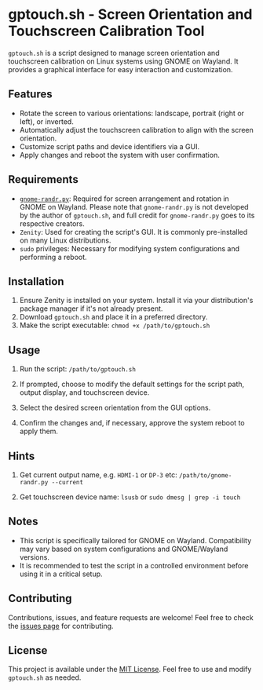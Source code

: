 # gptouch.sh - Screen Orientation and Touchscreen Calibration Tool

`gptouch.sh` is a script designed to manage screen orientation and touchscreen calibration on Linux systems using GNOME on Wayland. It provides a graphical interface for easy interaction and customization.

## Features

- Rotate the screen to various orientations: landscape, portrait (right or left), or inverted.
- Automatically adjust the touchscreen calibration to align with the screen orientation.
- Customize script paths and device identifiers via a GUI.
- Apply changes and reboot the system with user confirmation.

## Requirements

- [`gnome-randr.py`](https://github.com/fraz0815/gnome-randr/blob/master/gnome-randr.py): Required for screen arrangement and rotation in GNOME on Wayland. Please note that `gnome-randr.py` is not developed by the author of `gptouch.sh`, and full credit for `gnome-randr.py` goes to its respective creators.
- `Zenity`: Used for creating the script's GUI. It is commonly pre-installed on many Linux distributions.
- `sudo` privileges: Necessary for modifying system configurations and performing a reboot.

## Installation

1. Ensure Zenity is installed on your system. Install it via your distribution's package manager if it's not already present.
2. Download `gptouch.sh` and place it in a preferred directory.
3. Make the script executable:
`chmod +x /path/to/gptouch.sh`

## Usage

1. Run the script:
`/path/to/gptouch.sh`

2. If prompted, choose to modify the default settings for the script path, output display, and touchscreen device.
3. Select the desired screen orientation from the GUI options.
4. Confirm the changes and, if necessary, approve the system reboot to apply them.

## Hints

1. Get current output name, e.g. `HDMI-1` or `DP-3` etc:
`/path/to/gnome-randr.py --current`

3. Get touchscreen device name:
`lsusb`
or 
`sudo dmesg | grep -i touch`

## Notes

- This script is specifically tailored for GNOME on Wayland. Compatibility may vary based on system configurations and GNOME/Wayland versions.
- It is recommended to test the script in a controlled environment before using it in a critical setup.

## Contributing

Contributions, issues, and feature requests are welcome! Feel free to check the [issues page](link-to-issues-page) for contributing.

## License

This project is available under the [MIT License](LICENSE). Feel free to use and modify `gptouch.sh` as needed.
